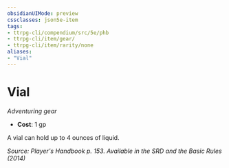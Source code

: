```yaml
---
obsidianUIMode: preview
cssclasses: json5e-item
tags:
- ttrpg-cli/compendium/src/5e/phb
- ttrpg-cli/item/gear/
- ttrpg-cli/item/rarity/none
aliases: 
- "Vial"
---
```

# Vial
*Adventuring gear*  

- **Cost**: 1 gp

A vial can hold up to 4 ounces of liquid.

*Source: Player's Handbook p. 153. Available in the <span title='Systems Reference Document (5.1)'>SRD</span> and the Basic Rules (2014)*